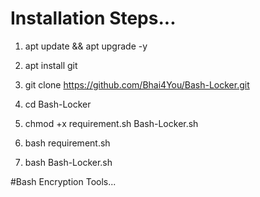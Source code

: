 #  Installation Steps...


1) apt update && apt upgrade -y


2) apt install git


3) git clone https://github.com/Bhai4You/Bash-Locker.git


4) cd Bash-Locker


5) chmod +x requirement.sh Bash-Locker.sh


6) bash requirement.sh


7) bash Bash-Locker.sh



#Bash Encryption Tools...
